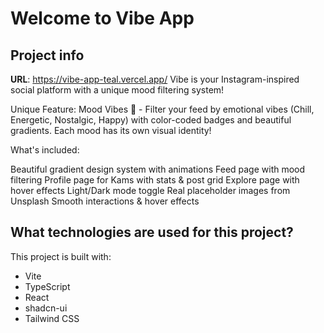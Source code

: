 # Welcome to Vibe App

## Project info

**URL**: https://vibe-app-teal.vercel.app/
Vibe is your Instagram-inspired social platform with a unique mood filtering system!

Unique Feature: Mood Vibes 🎨 - Filter your feed by emotional vibes (Chill, Energetic, Nostalgic, Happy) with color-coded badges and beautiful gradients. Each mood has its own visual identity!

What's included:

Beautiful gradient design system with animations
Feed page with mood filtering
Profile page for Kams with stats & post grid
Explore page with hover effects
Light/Dark mode toggle
Real placeholder images from Unsplash
Smooth interactions & hover effects

## What technologies are used for this project?

This project is built with:

- Vite
- TypeScript
- React
- shadcn-ui
- Tailwind CSS
